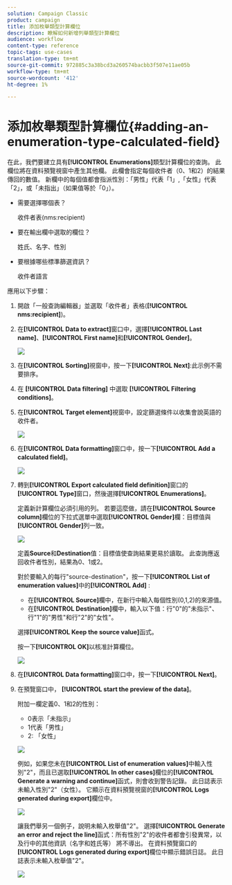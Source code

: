 ```yaml
---
solution: Campaign Classic
product: campaign
title: 添加枚舉類型計算欄位
description: 瞭解如何新增列舉類型計算欄位
audience: workflow
content-type: reference
topic-tags: use-cases
translation-type: tm+mt
source-git-commit: 972885c3a38bcd3a260574bacbb3f507e11ae05b
workflow-type: tm+mt
source-wordcount: '412'
ht-degree: 1%

---
```



# 添加枚舉類型計算欄位{#adding-an-enumeration-type-calculated-field}

在此，我們要建立具有&#x200B;**[!UICONTROL Enumerations]**&#x200B;類型計算欄位的查詢。 此欄位將在資料預覽視窗中產生其他欄。 此欄會指定每個收件者（0、1和2）的結果傳回的數值。 新欄中的每個值都會指派性別：「男性」代表「1」,「女性」代表「2」，或「未指出」（如果值等於「0」）。

* 需要選擇哪個表？

   收件者表(nms:recipient)

* 要在輸出欄中選取的欄位？

   姓氏、名字、性別

* 要根據哪些標準篩選資訊？

   收件者語言

應用以下步驟：

1. 開啟「一般查詢編輯器」並選取「收件者」表格(**[!UICONTROL nms:recipient]**)。
1. 在&#x200B;**[!UICONTROL Data to extract]**&#x200B;窗口中，選擇&#x200B;**[!UICONTROL Last name]**、**[!UICONTROL First name]**&#x200B;和&#x200B;**[!UICONTROL Gender]**。

   ![](assets/query_editor_nveau_73.png)

1. 在&#x200B;**[!UICONTROL Sorting]**&#x200B;視窗中，按一下&#x200B;**[!UICONTROL Next]**:此示例不需要排序。
1. 在 **[!UICONTROL Data filtering]** 中選取 **[!UICONTROL Filtering conditions]**。
1. 在&#x200B;**[!UICONTROL Target element]**&#x200B;視窗中，設定篩選條件以收集會說英語的收件者。

   ![](assets/query_editor_nveau_74.png)

1. 在&#x200B;**[!UICONTROL Data formatting]**&#x200B;窗口中，按一下&#x200B;**[!UICONTROL Add a calculated field]**。

   ![](assets/query_editor_nveau_75.png)

1. 轉到&#x200B;**[!UICONTROL Export calculated field definition]**&#x200B;窗口的&#x200B;**[!UICONTROL Type]**&#x200B;窗口，然後選擇&#x200B;**[!UICONTROL Enumerations]**。

   定義新計算欄位必須引用的列。 若要這麼做，請在&#x200B;**[!UICONTROL Source column]**&#x200B;欄位的下拉式選單中選取&#x200B;**[!UICONTROL Gender]**&#x200B;欄：目標值與&#x200B;**[!UICONTROL Gender]**&#x200B;列一致。

   ![](assets/query_editor_nveau_76.png)

   定義&#x200B;**Source**&#x200B;和&#x200B;**Destination**&#x200B;值：目標值使查詢結果更易於讀取。 此查詢應返回收件者性別，結果為0、1或2。

   對於要輸入的每行&quot;source-destination&quot;，按一下&#x200B;**[!UICONTROL List of enumeration values]**&#x200B;中的&#x200B;**[!UICONTROL Add]** :

   * 在&#x200B;**[!UICONTROL Source]**&#x200B;欄中，在新行中輸入每個性別(0,1,2)的來源值。
   * 在&#x200B;**[!UICONTROL Destination]**&#x200B;欄中，輸入以下值：行&quot;0&quot;的&quot;未指示&quot;、行&quot;1&quot;的&quot;男性&quot;和行&quot;2&quot;的&quot;女性&quot;。

   選擇&#x200B;**[!UICONTROL Keep the source value]**&#x200B;函式。

   按一下&#x200B;**[!UICONTROL OK]**&#x200B;以核准計算欄位。

   ![](assets/query_editor_nveau_77.png)

1. 在&#x200B;**[!UICONTROL Data formatting]**&#x200B;窗口中，按一下&#x200B;**[!UICONTROL Next]**。
1. 在預覽窗口中， **[!UICONTROL start the preview of the data]**。

   附加一欄定義0、1和2的性別：

   * 0表示「未指示」
   * 1代表「男性」
   * 2: 「女性」

   ![](assets/query_editor_nveau_78.png)

   例如，如果您未在&#x200B;**[!UICONTROL List of enumeration values]**&#x200B;中輸入性別&quot;2&quot;，而且已選取&#x200B;**[!UICONTROL In other cases]**&#x200B;欄位的&#x200B;**[!UICONTROL Generate a warning and continue]**&#x200B;函式，則會收到警告記錄。 此日誌表示未輸入性別&quot;2&quot;（女性）。 它顯示在資料預覽視窗的&#x200B;**[!UICONTROL Logs generated during export]**&#x200B;欄位中。

   ![](assets/query_editor_nveau_79.png)

   讓我們舉另一個例子，說明未輸入枚舉值&quot;2&quot;。 選擇&#x200B;**[!UICONTROL Generate an error and reject the line]**&#x200B;函式：所有性別&quot;2&quot;的收件者都會引發異常，以及行中的其他資訊（名字和姓氏等） 將不導出。 在資料預覽窗口的&#x200B;**[!UICONTROL Logs generated during export]**&#x200B;欄位中顯示錯誤日誌。 此日誌表示未輸入枚舉值&quot;2&quot;。

   ![](assets/query_editor_nveau_80.png)
